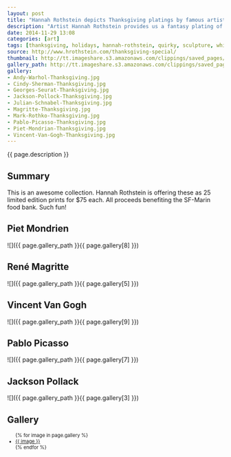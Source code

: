 ```yaml
---
layout: post
title: "Hannah Rothstein depicts Thanksgiving platings by famous artists"
description: "Artist Hannah Rothstein provides us a fantasy plating of traditional Thanksgiving foods done by famous artists."
date: 2014-11-29 13:08
categories: [art]
tags: [thanksgiving, holidays, hannah-rothstein, quirky, sculpture, whimsical]
source: http://www.hrothstein.com/thanksgiving-special/
thumbnail: http://tt.imageshare.s3.amazonaws.com/clippings/saved_pages/thanksgiving-special-hannah-rothstein_files/vincent-van-gogh-thanksgiving-thumb.gif
gallery_path: http://tt.imageshare.s3.amazonaws.com/clippings/saved_pages/thanksgiving-special-hannah-rothstein_files/
gallery:
- Andy-Warhol-Thanksgiving.jpg
- Cindy-Sherman-Thanksgiving.jpg
- Georges-Seurat-Thanksgiving.jpg
- Jackson-Pollock-Thanksgiving.jpg
- Julian-Schnabel-Thanksgiving.jpg
- Magritte-Thanksgiving.jpg
- Mark-Rothko-Thanksgiving.jpg
- Pablo-Picasso-Thanksgiving.jpg
- Piet-Mondrian-Thanksgiving.jpg
- Vincent-Van-Gogh-Thanksgiving.jpg
---
```

{{ page.description }}

## Summary

This is an awesome collection. Hannah Rothstein is offering these as 25 limited edition prints for $75 each. All proceeds benefiting the SF-Marin food bank. Such fun!

## Piet Mondrien

![]({{ page.gallery_path }}{{ page.gallery[8] }})

## René Magritte

![]({{ page.gallery_path }}{{ page.gallery[5] }})

## Vincent Van Gogh

![]({{ page.gallery_path }}{{ page.gallery[9] }})

## Pablo Picasso

![]({{ page.gallery_path }}{{ page.gallery[7] }})

## Jackson Pollack

![]({{ page.gallery_path }}{{ page.gallery[3] }})

## Gallery

<ul style="font-size: 80%">
{% for image in page.gallery %}
<li><a href="{{ page.gallery_path }}{{ image }}">{{ image }}</a></li>
{% endfor %}
</ul>
